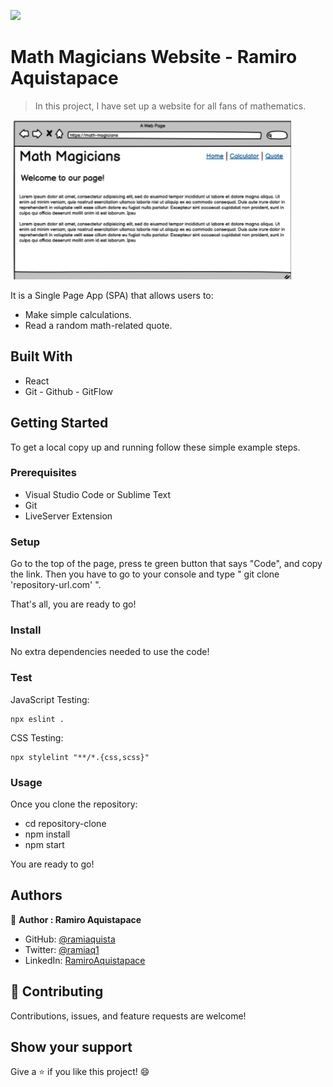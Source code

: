 ![](https://img.shields.io/badge/Microverse-blueviolet)

# Math Magicians Website - Ramiro Aquistapace

> In this project, I have set up a website for all fans of mathematics.


![screenshot](./readme-img.png)

It is a Single Page App (SPA) that allows users to:
- Make simple calculations.
- Read a random math-related quote.



## Built With

- React
- Git - Github - GitFlow


## Getting Started

To get a local copy up and running follow these simple example steps.

### Prerequisites

- Visual Studio Code or Sublime Text
- Git
- LiveServer Extension


### Setup

Go to the top of the page, press te green button that says "Code", and copy the link. Then you have to go to your console and type " git clone 'repository-url.com' ".

That's all, you are ready to go!

### Install

No extra dependencies needed to use the code!

### Test

JavaScript Testing:
```
npx eslint .
```

CSS Testing:
```
npx stylelint "**/*.{css,scss}"
```

### Usage

Once you clone the repository:
 - cd repository-clone
 - npm install
 - npm start

You are ready to go!

<!-- ### Live Demo Server

- [Leaderboard Website](https://ramiaquista.github.io/leadboard-website/dist/) -->


## Authors

👤 **Author : Ramiro Aquistapace**

- GitHub: [@ramiaquista](https://github.com/ramiaquista)
- Twitter: [@ramiaq1](https://twitter.com/ramiaq1)
- LinkedIn: [RamiroAquistapace](https://www.linkedin.com/in/ramiro-aquistapace-32b61b204/)

## 🤝 Contributing

Contributions, issues, and feature requests are welcome!


## Show your support

Give a ⭐️ if you like this project! 😄